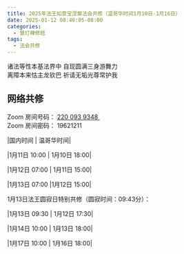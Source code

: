 ```yaml
---
title: 2025年法王如意宝涅槃法会共修（温哥华时间1月10日-1月16日）
date: 2025-01-12 08:46:05-08:00
categories:
  - 慧灯禅修班
tags:
  - 法会共修
---
```

诸法等性本基法界中 自现圆满三身游舞力  
离障本来怙主龙钦巴 祈请无垢光尊常护我

## 网络共修

Zoom 房间号码： [220 093 9348 ](https://us02web.zoom.us/j/7672270786?pwd=bjRzNVpOT0g1cWF3WWVqVE1PZzlWZz09)\
Zoom 房间密码： 19621211

|国内时间 | 温哥华时间|
         
|1月11日 10:00 |  1月10日 18:00|

|1月12日 07:00 |  1月11日 15:00|

|1月13日 07:00 |1月12日 15:00|

1月13日法王圆寂日特别共修（圆寂时间：09:43分）：

|1月13日 09:30 |	1月12日 17:30|




|1月14日 10:00 |	1月13日 18:00|

|1月17日 10:00 |	1月16日 18:00|
